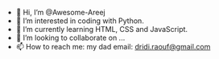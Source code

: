 - 👋 Hi, I’m @Awesome-Areej
- 👀 I’m interested in coding with Python.
- 🌱 I’m currently learning HTML, CSS and JavaScript.
- 💞️ I’m looking to collaborate on ...
- 📫 How to reach me: my dad email: dridi.raouf@gmail.com

<!---
Awesome-Areej/Awesome-Areej is a ✨ special ✨ repository because its `README.md` (this file) appears on your GitHub profile.
You can click the Preview link to take a look at your changes.
--->
